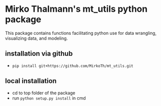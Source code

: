 # Mirko Thalmann's mt_utils python package

This package contains functions facilitating python use for data wrangling, visualizing data, and modeling.

## installation via github
* `pip install git+https://github.com/MirkoTh/mt_utils.git`

## local installation
* cd to top folder of the package
* run `python setup.py install` in cmd

